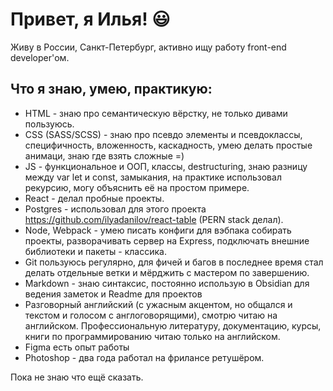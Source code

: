 # Привет, я Илья! 😃
Живу в России, Санкт-Петербург, активно ищу работу front-end developer'ом.

## Что я знаю, умею, практикую:

- HTML - знаю про семантическую вёрстку, не только дивами пользуюсь.
- CSS (SASS/SCSS) - знаю про псевдо элементы и псевдоклассы, специфичность, вложенность, каскадность, умею делать простые анимаци, знаю где взять сложные =)
- JS - функциональное и ООП, классы, destructuring, знаю разницу между var let и const, замыкания, на практике использовал рекурсию, могу объяснить её на простом примере.
-  React - делал пробные проекты.
-  Postgres - использовал для этого проекта https://github.com/ilyadanilov/react-table (PERN stack делал).
-  Node, Webpack - умею писать конфиги для вэбпака собирать проекты, разворачивать сервер на Express, подключать внешние библиотеки и пакеты - классика.
- Git пользуюсь регулярно, для фичей и багов в последнее время стал делать отдельные ветки и мёрджить с мастером по завершению.
- Markdown - знаю синтаксис, постоянно использую в Obsidian для ведения заметок и Readme для проектов
- Разговорный английский (с ужасным акцентом, но общался и текстом и голосом с англоговорящими), смотрю читаю на английском. Профессиональную литературу, документацию, курсы, книги по программированию читаю только на английском.
-  Figma есть опыт работы
- Photoshop  - два года работал на фрилансе ретушёром.

Пока не знаю  что ещё сказать.


<!--
**ilyadanilov/ilyadanilov** is a ✨ _special_ ✨ repository because its `README.md` (this file) appears on your GitHub profile.

Here are some ideas to get you started:

- 🔭 I’m currently working on ...
- 🌱 I’m currently learning ...
- 👯 I’m looking to collaborate on ...
- 🤔 I’m looking for help with ...
- 💬 Ask me about ...
- 📫 How to reach me: ...
- 😄 Pronouns: ...
- ⚡ Fun fact: ...
-->
